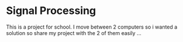 # Signal Processing 

This is a project for school.
I move between 2 computers so i wanted a solution so share my project with the 2 of them easily
...
